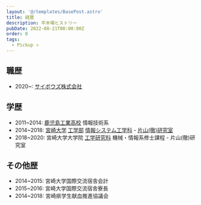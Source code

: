 ```yaml
---
layout: '@/templates/BasePost.astro'
title: 経歴
description: 平木場ヒストリー
pubDate: 2022-08-21T00:00:00Z
order: 0
tags:
  - Pickup ⭐️
---
```


## 職歴
- 2020~: [サイボウズ株式会社](https://cybozu.co.jp/)

## 学歴
- 2011~2014: [鹿児島工業高校](http://www.edu.pref.kagoshima.jp/sh/Kagoshima-T/) 情報技術系
- 2014~2018: [宮崎大学](http://www.miyazaki-u.ac.jp/) [工学部](http://www.miyazaki-u.ac.jp/tech/) [情報システム工学科](http://www.cs.miyazaki-u.ac.jp/new2012/) - [片山(徹)研究室](http://earth.cs.miyazaki-u.ac.jp/)
- 2018~2020: 宮崎大学大学院 [工学研究科](http://www.miyazaki-u.ac.jp/tech/departments/master.html) 機械・情報系修士課程 - 片山(徹)研究室


## その他歴
- 2014~2015: 宮崎大学国際交流宿舎会計
- 2015~2016: 宮崎大学国際交流宿舎寮長
- 2014~2018: 宮崎県学生献血推進協議会
